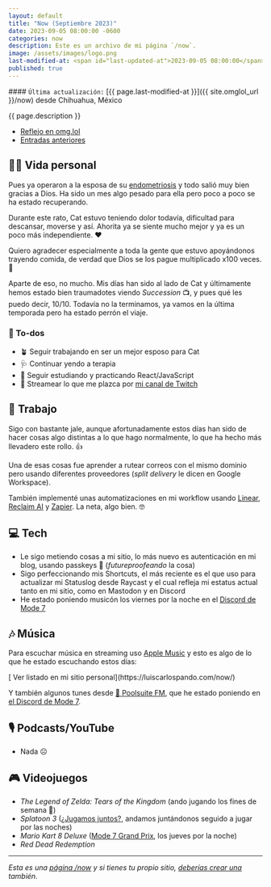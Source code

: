 ```yaml
---
layout: default
title: "Now (Septiembre 2023)"
date: 2023-09-05 08:00:00 -0600
categories: now
description: Este es un archivo de mi página `/now`.
image: /assets/images/logo.png
last-modified-at: <span id="last-updated-at">2023-09-05 08:00:00</span>
published: true
---
```


<div class="card last-updated my-3 text-center">
<div class="card-body rounded">
#### <code>Última actualización:</code> [{{ page.last-modified-at }}]({{ site.omglol_url }}/now) desde Chihuahua, México
</div>
</div>

<p class="text-center">{{ page.description }}</p>

<div class="text-center">
<ul class="list-inline">
<li class="list-inline-item">
<a class="btn btn-primary btn-sm" href="{{ site.omglol_url }}/now">
<i class="fa-solid fa-heart"></i> Reflejo en omg.lol
</a>
</li>
<li class="list-inline-item">
<a class="btn btn-primary btn-sm" href="{{ site.url }}/category/now/">
<i class="fa-solid fa-list-ul"></i> Entradas anteriores
</a>
</li>
</ul>
</div>

## 👦🏻 Vida personal
Pues ya operaron a la esposa de su [endometriosis](https://en.wikipedia.org/wiki/Endometriosis) y todo salió muy bien gracias a Dios. Ha sido un mes algo pesado para ella pero poco a poco se ha estado recuperando.

Durante este rato, Cat estuvo teniendo dolor todavía, dificultad para descansar, moverse y así. Ahorita ya se siente mucho mejor y ya es un poco más independiente. ❤️

Quiero agradecer especialmente a toda la gente que estuvo apoyándonos trayendo comida, de verdad que Dios se los pague multiplicado x100 veces. 🙏

Aparte de eso, no mucho. Mis días han sido al lado de Cat y últimamente hemos estado bien traumadotes viendo *Succession* 📺, y pues qué les puedo decir, 10/10. Todavía no la terminamos, ya vamos en la última temporada pero ha estado perrón el viaje.

### 📝 To-dos
- 🪴 Seguir trabajando en ser un mejor esposo para Cat
- 🩺 Continuar yendo a terapia
- 📖 Seguir estudiando y practicando React/JavaScript
- 🎥 Streamear lo que me plazca por [mi canal de Twitch](https://luiscarlospando.com/live/)

## 💼 Trabajo
Sigo con bastante jale, aunque afortunadamente estos días han sido de hacer cosas algo distintas a lo que hago normalmente, lo que ha hecho más llevadero este rollo. 👍

Una de esas cosas fue aprender a rutear correos con el mismo dominio pero usando diferentes proveedores (*split delivery* le dicen en Google Workspace).

También implementé unas automatizaciones en mi workflow usando [Linear](https://linear.app/), [Reclaim AI](https://reclaim.ai/) y [Zapier](https://zapier.com/). La neta, algo bien. 🤓

## 💻 Tech
- Le sigo metiendo cosas a mi sitio, lo más nuevo es autenticación en mi blog, usando passkeys 🔑 (*futureproofeando* la cosa)
- Sigo perfeccionando mis Shortcuts, el más reciente es el que uso para actualizar mi Statuslog desde Raycast y el cual refleja mi estatus actual tanto en mi sitio, como en Mastodon y en Discord
- He estado poniendo musicón los viernes por la noche en el [Discord de Mode 7](https://discord.gg/N2m8gKw)

## 🎶 Música
Para escuchar música en streaming uso [Apple Music](https://music.apple.com/profile/luiscarlospando) y esto es algo de lo que he estado escuchando estos días:

<ul id="lastfm-top-artists"></ul>

<span class="omg-lol-now-page-element">
[<i class="fa-solid fa-up-right-from-square"></i> Ver listado en mi sitio personal](https://luiscarlospando.com/now/)
</span>

Y también algunos tunes desde [🌴 Poolsuite FM](https://poolsuite.net/), que he estado poniendo en [el Discord de Mode 7](https://discord.gg/N2m8gKw).

## 🎙 Podcasts/YouTube
- Nada ☹️

## 🎮 Videojuegos
- *The Legend of Zelda: Tears of the Kingdom* (ando jugando los fines de semana 🏰)
- *Splatoon 3* ([¿Jugamos juntos?](https://luiscarlospando.com/nintendo/splatoon/), andamos juntándonos seguido a jugar por las noches)
- *Mario Kart 8 Deluxe* ([Mode 7 Grand Prix](https://luiscarlospando.com/nintendo/mario-kart/), los jueves por la noche)
- *Red Dead Redemption*

---

*Esta es una [página /now](https://nownownow.com/about) y si tienes tu propio sitio, [deberías crear una](https://nownownow.com/about) también.*
